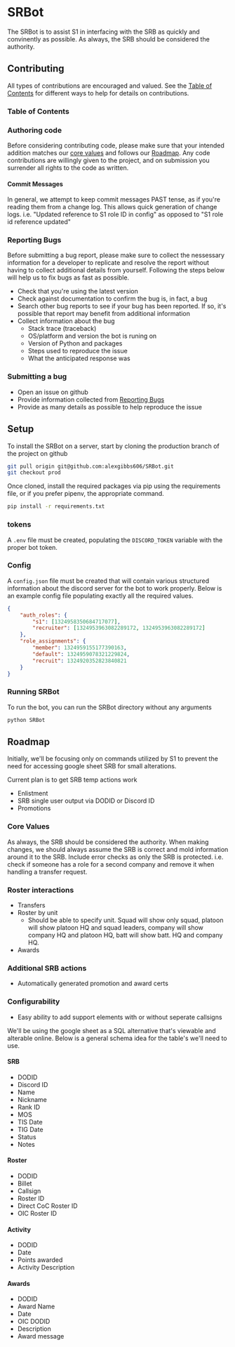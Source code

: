 # SRBot

The SRBot is to assist S1 in interfacing with the SRB as quickly and convinently as possible. As always, the SRB should be considered the authority.

## Contributing

All types of contributions are encouraged and valued. See the [Table of Contents](#table-of-contents) for different ways to help for details on contributions.

### Table of Contents

### Authoring code

Before considering contributing code, please make sure that your intended addition matches our [core values](#core-values) and follows our [Roadmap](#roadmap). Any code contributions are willingly given to the project, and on submission you surrender all rights to the code as written.

#### Commit Messages

In general, we attempt to keep commit messages PAST tense, as if you're reading them from a change log. This allows quick generation of change logs. i.e. "Updated reference to S1 role ID in config" as opposed to "S1 role id reference updated"

### Reporting Bugs

Before submitting a bug report, please make sure to collect the nessessary information for a developer to replicate and resolve the report without having to collect additional details from yourself. Following the steps below will help us to fix bugs as fast as possible.

- Check that you're using the latest version
- Check against documentation to confirm the bug is, in fact, a bug
- Search other bug reports to see if your bug has been reported. If so, it's possible that report may benefit from additional information
- Collect information about the bug
    - Stack trace (traceback)
    - OS/platform and version the bot is runing on
    - Version of Python and packages
    - Steps used to reproduce the issue
    - What the anticipated response was

### Submitting a bug

- Open an issue on github
- Provide information collected from [Reporting Bugs](#reporting-bugs)
- Provide as many details as possible to help reproduce the issue

## Setup

To install the SRBot on a server, start by cloning the production branch of the project on github

``` bash
git pull origin git@github.com:alexgibbs606/SRBot.git
git checkout prod
```

Once cloned, install the required packages via pip using the requirements file, or if you prefer pipenv, the appropriate command.

``` bash
pip install -r requirements.txt
```

### tokens

A `.env` file must be created, populating the `DISCORD_TOKEN` variable with the proper bot token.

### Config

A `config.json` file must be created that will contain various structured information about the discord server for the bot to work properly. Below is an example config file populating exactly all the required values.

``` json
{
    "auth_roles": {
        "s1": [1324958350684717077],
        "recruiter": [1324953963082289172, 1324953963082289172]
    },
    "role_assignments": {
        "member": 1324959155177390163,
        "default": 1324959078321229824,
        "recruit": 1324920352823840821
    }
}
```

### Running SRBot

To run the bot, you can run the SRBot directory without any arguments

``` bash
python SRBot
```


## Roadmap
Initially, we'll be focusing only on commands utilized by S1 to prevent the need for accessing google sheet SRB for small alterations.

Current plan is to get SRB temp actions work
- Enlistment
- SRB single user output via DODID or Discord ID
- Promotions

### Core Values

As always, the SRB should be considered the authority. When making changes, we should always assume the SRB is correct and mold information around it to the SRB. Include error checks as only the SRB is protected. i.e. check if someone has a role for a second company and remove it when handling a transfer request.

### Roster interactions
- Transfers
- Roster by unit
    - Should be able to specify unit. Squad will show only squad, platoon will show platoon HQ and squad leaders, company will show company HQ and platoon HQ, batt will show batt. HQ and company HQ.
- Awards

### Additional SRB actions
- Automatically generated promotion and award certs

### Configurability
- Easy ability to add support elements with or without seperate callsigns


We'll be using the google sheet as a SQL alternative that's viewable and alterable online. Below is a general schema idea for the table's we'll need to use.

#### SRB
- DODID
- Discord ID
- Name
- Nickname
- Rank ID
- MOS
- TIS Date
- TIG Date
- Status
- Notes

#### Roster
- DODID
- Billet
- Callsign
- Roster ID
- Direct CoC Roster ID
- OIC Roster ID

#### Activity
- DODID
- Date
- Points awarded
- Activity Description

#### Awards
- DODID
- Award Name
- Date
- OIC DODID
- Description
- Award message